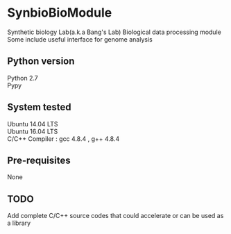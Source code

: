 # SynbioBioModule
Synthetic biology Lab(a.k.a Bang's Lab) Biological data processing module
</br>
Some include useful interface for genome analysis

## Python version
Python 2.7 </br>
Pypy

## System tested
Ubuntu 14.04 LTS </br>
Ubuntu 16.04 LTS </br>
C/C++ Compiler : gcc 4.8.4 , g++ 4.8.4 </br>

## Pre-requisites
None

## TODO
Add complete C/C++ source codes that could accelerate or can be used as a library
